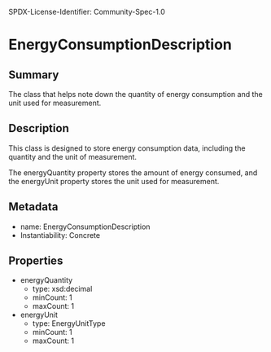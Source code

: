 SPDX-License-Identifier: Community-Spec-1.0

# EnergyConsumptionDescription

## Summary

The class that helps note down the quantity of energy consumption and the unit
used for measurement.

## Description

This class is designed to store energy consumption data, including the quantity
and the unit of measurement.

The energyQuantity property stores the amount of energy consumed,
and the energyUnit property stores the unit used for measurement.

## Metadata

- name: EnergyConsumptionDescription
- Instantiability: Concrete

## Properties

- energyQuantity
  - type: xsd:decimal
  - minCount: 1
  - maxCount: 1
- energyUnit
  - type: EnergyUnitType
  - minCount: 1
  - maxCount: 1
